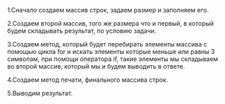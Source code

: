 1.Сначало создаем массив строк, задаем размер и заполняем его.

2.Создаем второй массив, того же размера что и первый, в который будем складывать результат, по условию задачи.

3.Создаем метод, который будет перебирать элементы массива с помощью цикла for и искать элементы которые меньше или равны 3 символам, при помощи оператора if, такие элементы мы складываем во второй массив, который мы и будем выводить в ответе.

4.Создаем метод печати, финального массива строк.

5.Выводим результат.

